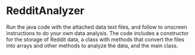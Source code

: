 # RedditAnalyzer

Run the java code with the attached data text files, and follow to onscreen instructions to do your own data analysis.
The code includes a constructor for the storage of Reddit data, a class with methods that convert the files into arrays and other methods to analyze the data, and the main class.
